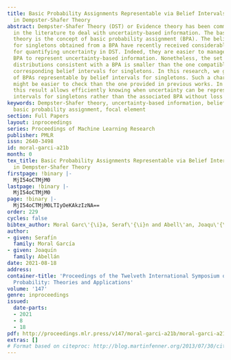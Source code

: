 ```yaml
---
title: Basic Probability Assignments Representable via Belief Intervals for Singletons
  in Dempster-Shafer Theory
abstract: Dempster-Shafer Theory (DST) or Evidence theory has been commonly employed
  in the literature to deal with uncertainty-based information. The basis of this
  theory is the concept of basic probability assignment (BPA). The belief intervals
  for singletons obtained from a BPA have recently received considerable attention
  for quantifying uncertainty in DST. Indeed, they are easier to manage than the corresponding
  BPA to represent uncertainty-based information. Nonetheless, the set of probability
  distributions consistent with a BPA is smaller than the one compatible with the
  corresponding belief intervals for singletons. In this research, we give a new characterization
  of BPAs representable by belief intervals for singletons. Such a characterization
  might be easier to check than the one provided in previous works. In practical applications,
  this result allows efficiently knowing when uncertainty can be represented via belief
  intervals for singletons rather than the associated BPA without loss of information.
keywords: Dempster-Shafer theory, uncertainty-based information, belief intervals,
  basic probability assignment, focal element
section: Full Papers
layout: inproceedings
series: Proceedings of Machine Learning Research
publisher: PMLR
issn: 2640-3498
id: moral-garci-a21b
month: 0
tex_title: Basic Probability Assignments Representable via Belief Intervals for Singletons
  in Dempster-Shafer Theory
firstpage: !binary |-
  MjI54oCTMjM0
lastpage: !binary |-
  MjI54oCTMjM0
page: !binary |-
  MjI54oCTMjM0LTIyOeKAkzIzNA==
order: 229
cycles: false
bibtex_author: Moral Garc\'{\i}a, Seraf\'{\i}n and Abell\'an, Joaqu\'{\i}n
author:
- given: Serafı́n
  family: Moral Garcı́a
- given: Joaquı́n
  family: Abellán
date: 2021-08-18
address:
container-title: 'Proceedings of the Twelveth International Symposium on Imprecise
  Probability: Theories and Applications'
volume: '147'
genre: inproceedings
issued:
  date-parts:
  - 2021
  - 8
  - 18
pdf: http://proceedings.mlr.press/v147/moral-garci-a21b/moral-garci-a21b.pdf
extras: []
# Format based on citeproc: http://blog.martinfenner.org/2013/07/30/citeproc-yaml-for-bibliographies/
---
```

